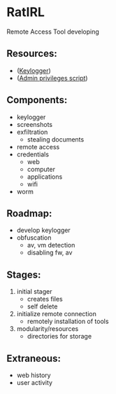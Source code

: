 # RatIRL
Remote Access Tool developing
## Resources:
- ([Keylogger](https://github.com/vadill0/Portfolio))
- ([Admin privileges script](https://github.com/vadill0/RatIRL/blob/main/Resources/admin.cmd))
## Components:
- keylogger
- screenshots
- exfiltration
    - stealing documents
- remote access
- credentials
    - web
    - computer
    - applications
    - wifi
- worm
## Roadmap:
- develop keylogger
- obfuscation
    - av, vm detection
    - disabling fw, av
## Stages:
1. initial stager
    - creates files
    - self delete
2. initialize remote connection
    - remotely installation of tools
3. modularity/resources
    - directories for storage
## Extraneous:
- web history 
- user activity